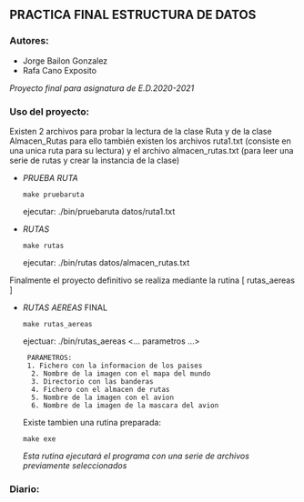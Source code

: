 ## PRACTICA FINAL ESTRUCTURA DE DATOS

### Autores: 
* Jorge Bailon Gonzalez
* Rafa Cano Exposito

_Proyecto final para asignatura de E.D.2020-2021_

### Uso del proyecto:
Existen 2 archivos para probar la lectura de la clase Ruta y de la clase Almacen_Rutas
para ello también existen los archivos ruta1.txt (consiste en una unica ruta para su lectura)
y el archivo almacen_rutas.txt (para leer una serie de rutas y crear la instancia de la clase)

 * _PRUEBA RUTA_
    ```
    make pruebaruta
    ```
    ejecutar:   ./bin/pruebaruta datos/ruta1.txt

 * _RUTAS_
    ```
    make rutas
    ```
    ejecutar:  ./bin/rutas datos/almacen_rutas.txt 

Finalmente el proyecto definitivo se realiza mediante la rutina [ rutas_aereas ]

 * _RUTAS AEREAS_ FINAL
    ```
    make rutas_aereas
    ```
    ejectuar:   ./bin/rutas_aereas <... parametros ...>
        
        PARAMETROS:
        1. Fichero con la informacion de los paises
         2. Nombre de la imagen con el mapa del mundo
         3. Directorio con las banderas
         4. Fichero con el almacen de rutas
         5. Nombre de la imagen con el avion
         6. Nombre de la imagen de la mascara del avion
    
    Existe tambien una rutina preparada:
    ```
    make exe
    ```
    _Esta rutina ejecutará el programa con una serie de archivos previamente seleccionados_

### Diario:
